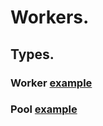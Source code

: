 # Workers.

## Types.
### Worker [example](https://github.com/sipki-corp/workers/blob/main/examples/worker/main.go)
### Pool [example](https://github.com/sipki-corp/workers/blob/main/examples/worker/main.go)
